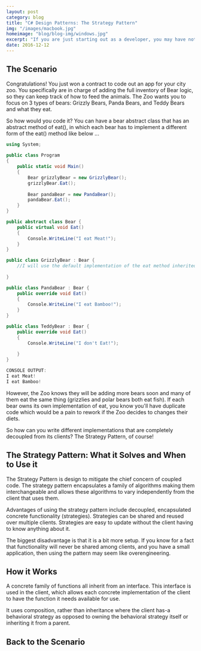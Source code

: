 ```yaml
---
layout: post
category: blog
title: "C# Design Patterns: The Strategy Pattern"
img: "/images/macbook.jpg"
homeimage: "blog/blog-img/windows.jpg"
excerpt: "If you are just starting out as a developer, you may have noticed that the majority of people have macbooks. What gives?"
date: 2016-12-12
---
```


## The Scenario
Congratulations! You just won a contract to code out an app for your city zoo. You specifically are in charge of adding the full inventory of Bear logic, so they can keep track of how to feed the animals. The Zoo wants you to focus on 3 types of bears: Grizzly Bears, Panda Bears, and Teddy Bears and what they eat.

So how would you code it? You can have a bear abstract class that has an abstract method of eat(), in which each bear has to implement a different form of the eat() method like below ...

``` csharp
using System;
					
public class Program
{
	public static void Main()
	{
		Bear grizzlyBear = new GrizzlyBear();
		grizzlyBear.Eat();
		
		Bear pandaBear = new PandaBear();
		pandaBear.Eat();
	}
}

public abstract class Bear {
	public virtual void Eat()
	{
		Console.WriteLine("I eat Meat!");
	}
}

public class GrizzlyBear : Bear {
	//I will use the default implementation of the eat method inherited from Bear.
	
}

public class PandaBear : Bear {
	public override void Eat()
	{
		Console.WriteLine("I eat Bamboo!");
	}
}

public class TeddyBear : Bear {
	public override void Eat()
	{	
		Console.WriteLine("I don't Eat!");
	
	}
}

CONSOLE OUTPUT:
I eat Meat!
I eat Bamboo!

```

However, the Zoo knows they will be adding more bears soon and many of them eat the same thing (grizzlies and polar bears both eat fish). If each bear owns its own implementation of eat, you know you'll have duplicate code which would be a pain to rework if the Zoo decides to changes their diets.


So how can you write different implementations that are completely decoupled from its clients? The Strategy Pattern, of course!

## The Strategy Pattern: What it Solves and When to Use it
The Strategy Pattern is design to mitigate the chief concern of coupled code. The strategy pattern encapsulates a family of algorithms making them interchangeable and allows these algorithms to vary independently from the client that uses them. 

Advantages of using the strategy pattern include decoupled, encapsulated concrete functionality (strategies). Strategies can be shared and reused over multiple clients. Strategies are easy to update without the client having to know anything about it.

The biggest disadvantage is that it is a bit more setup. If you know for a fact that functionality will never be shared among clients, and you have a small application, then using the pattern may seem like overengineering.

## How it Works
A concrete family of functions all inherit from an interface. This interface is used in the client, which allows each concrete implementation of the client to have the function it needs available for use.

It uses composition, rather than inheritance where the client has-a behavioral strategy as opposed to owning the behavioral strategy itself or inheriting it from a parent.

## Back to the Scenario


